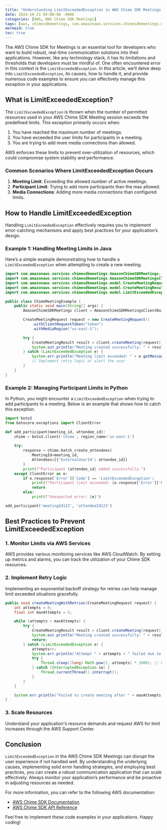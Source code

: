 ```yaml
---
title: "Understanding LimitExceededException in AWS Chime SDK Meetings: A Comprehensive Guide"
date: 2024-10-21 09:00:00 -0000
categories: [AWS, AWS Chime SDK Meetings]
tags: [aws, chimesdkmeetings, com.amazonaws.services.chimesdkmeetings.model]
mermaid: true
toc: true
---
```



The AWS Chime SDK for Meetings is an essential tool for developers who want to build robust, real-time communication solutions into their applications. However, like any technology stack, it has its limitations and thresholds that developers must be mindful of. One often encountered error in this context is the `LimitExceededException`. In this article, we’ll delve deep into `LimitExceededException`, its causes, how to handle it, and provide numerous code examples to ensure you can effectively manage this exception in your applications.

## What is LimitExceededException?

The `LimitExceededException` is thrown when the number of permitted resources used in your AWS Chime SDK Meeting session exceeds the predefined limits. This exception primarily occurs when:

1. You have reached the maximum number of meetings.
2. You have exceeded the user limits for participants in a meeting.
3. You are trying to add more media connections than allowed.

AWS enforces these limits to prevent over-utilization of resources, which could compromise system stability and performance.

### Common Scenarios Where LimitExceededException Occurs

1. **Meeting Limit**: Exceeding the allowed number of active meetings.
2. **Participant Limit**: Trying to add more participants than the max allowed.
3. **Media Connections**: Adding more media connections than configured limits.

## How to Handle LimitExceededException

Handling `LimitExceededException` effectively requires you to implement error-catching mechanisms and apply best practices for your application’s design.

### Example 1: Handling Meeting Limits in Java

Here’s a simple example demonstrating how to handle a `LimitExceededException` when attempting to create a new meeting.

```java
import com.amazonaws.services.chimesdkmeetings.AmazonChimeSDKMeetings;
import com.amazonaws.services.chimesdkmeetings.AmazonChimeSDKMeetingsClientBuilder;
import com.amazonaws.services.chimesdkmeetings.model.CreateMeetingRequest;
import com.amazonaws.services.chimesdkmeetings.model.CreateMeetingResult;
import com.amazonaws.services.chimesdkmeetings.model.LimitExceededException;

public class ChimeMeetingExample {
    public static void main(String[] args) {
        AmazonChimeSDKMeetings client = AmazonChimeSDKMeetingsClientBuilder.defaultClient();

        CreateMeetingRequest request = new CreateMeetingRequest()
            .withClientRequestToken("token")
            .withMediaRegion("us-east-1");

        try {
            CreateMeetingResult result = client.createMeeting(request);
            System.out.println("Meeting created successfully: " + result.getMeeting().getMeetingId());
        } catch (LimitExceededException e) {
            System.err.println("Meeting limit exceeded: " + e.getMessage());
            // Implement retry logic or alert the user
        }
    }
}
```

### Example 2: Managing Participant Limits in Python

In Python, you might encounter a `LimitExceededException` when trying to add participants to a meeting. Below is an example that shows how to catch this exception.

```python
import boto3
from botocore.exceptions import ClientError

def add_participant(meeting_id, attendee_id):
    chime = boto3.client('chime', region_name='us-east-1')
    
    try:
        response = chime.batch_create_attendees(
            MeetingId=meeting_id,
            Attendees=[{'ExternalUserId': attendee_id}]
        )
        print(f"Participant {attendee_id} added successfully.")
    except ClientError as e:
        if e.response['Error']['Code'] == 'LimitExceededException':
            print(f"Participant limit exceeded: {e.response['Error']['Message']}")
            return
        else:
            print(f"Unexpected error: {e}")

add_participant('meetingId123', 'attendeeId123')
```

## Best Practices to Prevent LimitExceededException

### 1. **Monitor Limits via AWS Services**

AWS provides various monitoring services like AWS CloudWatch. By setting up metrics and alarms, you can track the utilization of your Chime SDK resources. 

### 2. **Implement Retry Logic**

Implementing an exponential backoff strategy for retries can help manage limit exceeded situations gracefully.

```java
public void createMeetingWithRetries(CreateMeetingRequest request) {
    int attempts = 0;
    final int maxAttempts = 5;

    while (attempts < maxAttempts) {
        try {
            CreateMeetingResult result = client.createMeeting(request);
            System.out.println("Meeting created successfully: " + result.getMeeting().getMeetingId());
            return;
        } catch (LimitExceededException e) {
            attempts++;
            System.err.println("Attempt " + attempts + " failed due to: " + e.getMessage());
            try {
                Thread.sleep((long) Math.pow(2, attempts) * 1000); // Exponential backoff
            } catch (InterruptedException ie) {
                Thread.currentThread().interrupt();
            }
        }
    }

    System.err.println("Failed to create meeting after " + maxAttempts + " attempts.");
}
```

### 3. **Scale Resources**

Understand your application's resource demands and request AWS for limit increases through the AWS Support Center.

## Conclusion

`LimitExceededException` in the AWS Chime SDK Meetings can disrupt the user experience if not handled well. By understanding the underlying causes, implementing solid error handling strategies, and employing best practices, you can create a robust communication application that can scale effectively. Always monitor your application’s performance and be proactive in adjusting resources as needed.

For more information, you can refer to the following AWS documentation:
- [AWS Chime SDK Documentation](https://aws.amazon.com/chime/chime-sdk/)
- [AWS Chime SDK API Reference](https://docs.aws.amazon.com/chime/latest/APIReference/Welcome.html)

Feel free to implement these code examples in your applications. Happy coding!
